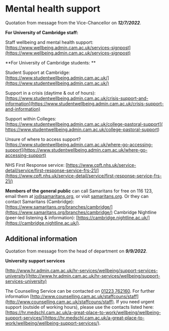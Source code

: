 # Mental health support

Quotation from message from the Vice-Chancellor on ***12/7/2022***.

**For University of Cambridge staff:**
 
Staff wellbeing and mental health support: [https://www.wellbeing.admin.cam.ac.uk/services-signpost](https://www.wellbeing.admin.cam.ac.uk/services-signpost)
  
**For University of Cambridge students: **
 
Student Support at Cambridge: [https://www.studentwellbeing.admin.cam.ac.uk/](https://www.studentwellbeing.admin.cam.ac.uk/)
 
Support in a crisis (daytime & out of hours): [https://www.studentwellbeing.admin.cam.ac.uk/crisis-support-and-information](https://www.studentwellbeing.admin.cam.ac.uk/crisis-support-and-information)
 
Support within Colleges: [https://www.studentwellbeing.admin.cam.ac.uk/college-pastoral-support]( https://www.studentwellbeing.admin.cam.ac.uk/college-pastoral-support)
 
Unsure of where to access support? [https://www.studentwellbeing.admin.cam.ac.uk/where-go-accessing-support](https://www.studentwellbeing.admin.cam.ac.uk/where-go-accessing-support)
  
NHS First Response service: [https://www.cpft.nhs.uk/service-detail/service/first-response-service-frs-21/](https://www.cpft.nhs.uk/service-detail/service/first-response-service-frs-21/)
 
**Members of the general public** can call Samaritans for free on 116 123, email them at [jo@samaritans.org](mailto:jo@samaritans.org), or visit [samaritans.org](https://www.samaritans.org/). Or they can contact Samaritans (Cambridge): [https://www.samaritans.org/branches/cambridge/](https://www.samaritans.org/branches/cambridge/)
Cambridge Nightline (peer-led listening & information): [https://cambridge.nightline.ac.uk/](https://cambridge.nightline.ac.uk/).

## Additional information

Quotation from message from the head of department on ***9/9/2022***.

**University support services**

[http://www.hr.admin.cam.ac.uk/hr-services/wellbeing/support-services-university](http://www.hr.admin.cam.ac.uk/hr-services/wellbeing/support-services-university)
 
The Counselling Service can be contacted on <a href="tel:01223762160">01223 762160</a>. For further information [http://www.counselling.cam.ac.uk/staffcouns/staff](http://www.counselling.cam.ac.uk/staffcouns/staff).
If you need urgent support (outside of working hours), please use the contacts listed here: 
[https://hr.medschl.cam.ac.uk/a-great-place-to-work/wellbeing/wellbeing-support-services/](https://hr.medschl.cam.ac.uk/a-great-place-to-work/wellbeing/wellbeing-support-services/).
 
